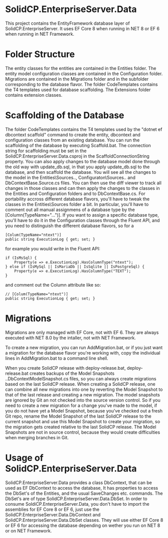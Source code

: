 ﻿# SolidCP.EnterpriseServer.Data
This project contains the EntityFramework database layer of SolidCP.EnterpriseServer. It uses EF Core 8 when running
in NET 8 or EF 6 when running in NET Framework.

# Folder Structure
The entity classes for the entities are contained in the Entities folder. The entity model configuration classes are
contained in the Configuration folder. Migrations are contained in the Migrations folder and in the subfolder
corresponding to the database flavor. The folder CodeTemplates contains the T4 templates used for database scaffolding.
The Extensions folder contains extension classes.

# Scaffolding of the Database
The folder CodeTemplates contains the T4 templates used by the "dotnet ef dbcontext scaffold" command to create the
entity, dbcontext and configuration classes from an existing database. You can run the scaffolding of the database
by executing Scaffold.bat. The connection string for scaffolding must be set in the
SolidCP.EnterpriseServer.Data.csproj in the ScaffoldConnectionString property.
You can also apply changes to the database model done through the old way with update_db.sql, in that you apply
update_db.sql to the database, and then scaffold the database. You will see all the changes to the model in the
Entities\Sources\.., Configuraton\Sources\.. and DbContextBase.Source.cs files. You can then use the diff viewer
to track all changes in those classes and can then apply the changes to the classes in the Entities and Configuration
folders and to DbContextBase.cs.
For portability accross different database flavors, you'll have to tweak the classes in the Entities\Sources folder a
bit. In particular, you'll have to comment out all manual assignmens of a database type by the
[Column(TypeName="...")]. If you want to assign a specific database type, you'll have to do it in the Configuration
classes through the Fluent API, and you need to distinguish the different database flavors, so for a
```
[Colum(TypeName="ntext")]
public string ExecutionLog { get; set; }
```
for example you would write in the Fluent API:
```
if (IsMsSql) {
    Property(e => e.ExecutionLog).HasColumnType("ntext");
} else if (IsMySql || IsMariaDb || IsSqlite || IsPostgreSql) {
    Property(e => e.ExecutionLog).HasColumnType("TEXT");
}
```
and comment out the Column attribute like so:
```
// [Colum(TypeName="ntext")]
public string ExecutionLog { get; set; }
```

# Migrations
Migrations are only managed with EF Core, not with EF 6. They are always executed with NET 8.0 by the intaller,
not with NET Framework.

To create a new migration, you can run AddMigration.bat, or if you just want a migration for the database flavor
you're working with, copy the individual lines in AddMigration.bat to a command line shell.

When you create SolidCP release with deploy-release.bat, deploy-release.bat creates backups of the Model Snapshots
..DbContextModelSnapshot.cs files, so you can always create migrations based on the last SolidCP release. When
creating a SolidCP release, one can combine all new migrations into one by reverting the Model Snapshot to that
of the last release and creating a new migration. The model snapshots are ignored by Git an not checked into the
source version control. So if you need to create a new migration for a change you've made to the model, if you do
not have yet a Model Snapshot, because you've checked out a fresh Git repo, rename the Model Snapshot of the last
SolidCP release to the current snapshot and use this Model Snapshot to create your migration, so the migration gets
created relative to the last SolidCP release. The Model Snapshots are not in source control, because they would
create difficulties when merging branches in Git.

# Usage of SolidCP.EnterpriseServer.Data
SolidCP.EnterpriseServer.Data provides a class DbContext, that can be used as EF DbContext to access the database,
It has properties to access the DbSet's of the Entities, and the usual SaveChanges etc. commands. The DbSet's are
of type SolidCP.EnterpriseServer.Data.DbSet. In order to consume SoldiCP.EnterpriseServer.Data, you don't have
to import the assemblies for EF Core 8 or EF 6, just use the SolidCP.EnterpriseServer.Data.DbContext and
SolidCP.EnterpriseServer.Data.DbSet classes. They will use either EF Core 8 or EF 6 for accessing the database
depending on wether you run on NET 8 or on NET Framework.
